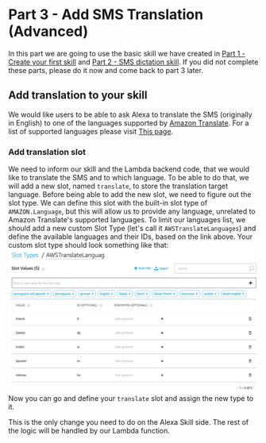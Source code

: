 # Part 3 - Add SMS Translation (Advanced)

In this part we are going to use the basic skill we have created in [Part 1 - Create your first skill](BuildYourFirstSkill.md) and [Part 2 - SMS dictation skill](SMSDictationSkill.md). If you did not complete these parts, please do it now and come back to part 3 later.

## Add translation to your skill
We would like users to be able to ask Alexa to translate the SMS (originally in English) to one of the languages supported by [Amazon Translate](https://aws.amazon.com/translate/). For a list of supported languages please visit [This page](https://docs.aws.amazon.com/translate/latest/dg/how-it-works.html#how-it-works-language-codes).

### Add translation slot
We need to inform our skill and the Lambda backend code, that we would like to translate the SMS and to which language. To be able to do that, we will add a new slot, named ```translate```, to store the translation target language. Before being able to add the new slot, we need to figure out the slot type. We can define this slot with the built-in slot type of ```AMAZON.Language```, but this will allow us to provide any language, unrelated to Amazon Translate's supported languages. To limit our languages list, we should add a new custom Slot Type (let's call it ```AWSTranslateLanguages```) and define the available languages and their IDs, based on the link above.
Your custom slot type should look something like that:
![Custom Slot](screenshots/Screen11.png)
Now you can go and define your ```translate``` slot and assign the new type to it.

This is the only change you need to do on the Alexa Skill side. The rest of the logic will be handled by our Lambda function.
